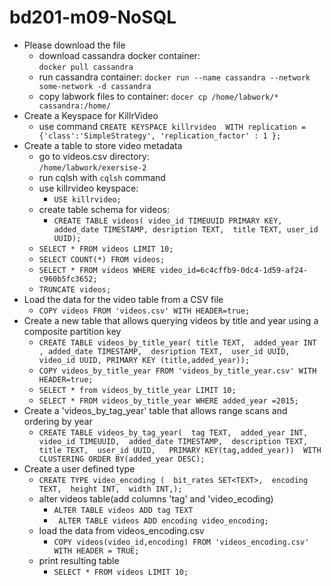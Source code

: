 # bd201-m09-NoSQL
  * Please download the file  
    * download cassandra docker container:  
    `docker pull cassandra`
    * run cassandra container:
    `docker run --name cassandra --network some-network -d cassandra`
    * copy labwork files to container:
    `docer cp /home/labwork/* cassandra:/home/`  
  * Create a Keyspace for KillrVideo
    * use command `CREATE KEYSPACE killrvideo 
    WITH replication = {'class':'SimpleStrategy', 'replication_factor' : 1 };`
  * Create a table to store video metadata 
    * go to videos.csv directory:  
       `/home/labwork/exersise-2`
    * run cqlsh with `cqlsh` command 
    * use killrvideo keyspace:
      * `USE killrvideo;` 
    * create table schema for videos:  
      * `CREATE TABLE videos(
      video_id TIMEUUID PRIMARY KEY,
      added_date TIMESTAMP,
      desription TEXT, 
      title TEXT, user_id UUID);`
    * `SELECT * FROM videos LIMIT 10;`  
    * `SELECT COUNT(*) FROM videos;`
    * `SELECT * FROM videos WHERE video_id=6c4cffb9-0dc4-1d59-af24-c960b5fc3652;`  
    * `TRUNCATE videos;`
  * Load the data for the video table from a CSV file
    * `COPY videos FROM 'videos.csv' WITH HEADER=true;`
  * Create a new table that allows querying videos by title and year using a composite partition key
    * `CREATE TABLE videos_by_title_year(
     title TEXT, 
     added_year INT ,
     added_date TIMESTAMP, 
     desription TEXT, 
     user_id UUID, 
     video_id UUID,
     PRIMARY KEY (title,added_year));`  
    * `COPY videos_by_title_year FROM 'videos_by_title_year.csv' WITH HEADER=true;`
    * `SELECT * from videos_by_title_year LIMIT 10;`
    * `SELECT * FROM videos_by_title_year WHERE added_year =2015;`  
  * Create a 'videos_by_tag_year' table that allows range scans and ordering by year  
    * `CREATE TABLE videos_by_tag_year( 
        tag TEXT, 
        added_year INT, 
        video_id TIMEUUID, 
        added_date TIMESTAMP, 
        description TEXT, 
        title TEXT, 
        user_id UUID,  
        PRIMARY KEY(tag,added_year)) 
        WITH CLUSTERING ORDER BY(added_year DESC);`  
  * Create a user defined type  
    * `CREATE TYPE video_encoding ( 
    bit_rates SET<TEXT>, 
    encoding TEXT, 
    height INT, 
    width INT,);`
    * alter videos table(add columns 'tag' and 'video_ecoding)  
      * `ALTER TABLE videos ADD tag TEXT`
      * ` ALTER TABLE videos ADD encoding video_encoding;`
    * load the data from videos_encoding.csv
      * `COPY videos(video_id,encoding) FROM 'videos_encoding.csv' WITH HEADER = TRUE;`
    * print resulting table  
      * `SELECT * FROM videos LIMIT 10;`
       